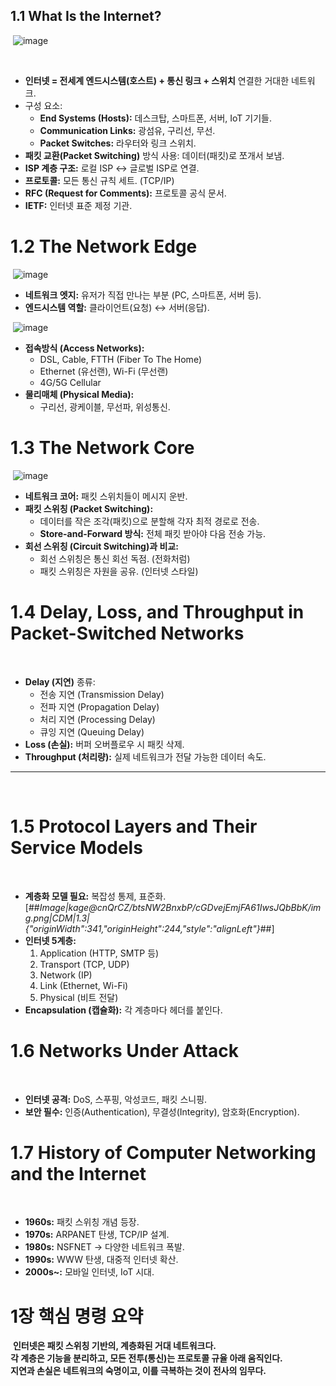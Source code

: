 ## 1.1 What Is the Internet?
​
![image](https://github.com/user-attachments/assets/43d9e8f5-86c5-46f9-9c5d-f71f980df0c4)

​
-   **인터넷 = 전세계 엔드시스템(호스트) + 통신 링크 + 스위치** 연결한 거대한 네트워크.
-   구성 요소:
    -   **End Systems (Hosts):** 데스크탑, 스마트폰, 서버, IoT 기기들.
    -   **Communication Links:** 광섬유, 구리선, 무선.
    -   **Packet Switches:** 라우터와 링크 스위치.
-   **패킷 교환(Packet Switching)** 방식 사용: 데이터(패킷)로 쪼개서 보냄.
-   **ISP 계층 구조:** 로컬 ISP ↔ 글로벌 ISP로 연결.
-   **프로토콜:** 모든 통신 규칙 세트. (TCP/IP)
-   **RFC (Request for Comments):** 프로토콜 공식 문서.
-   **IETF:** 인터넷 표준 제정 기관.
​
# 1.2 The Network Edge
​
![image](https://github.com/user-attachments/assets/b017ed1b-eba3-47e5-b76d-c82b3a96c62b)

-   **네트워크 엣지:** 유저가 직접 만나는 부분 (PC, 스마트폰, 서버 등).
-   **엔드시스템 역할:** 클라이언트(요청) ↔ 서버(응답).

​
![image](https://github.com/user-attachments/assets/95faae90-fb5c-4cc3-bc3a-03187a2c9232)
​
-   **접속방식 (Access Networks):**
    -   DSL, Cable, FTTH (Fiber To The Home)
    -   Ethernet (유선랜), Wi-Fi (무선랜)
    -   4G/5G Cellular
-   **물리매체 (Physical Media):**
    -   구리선, 광케이블, 무선파, 위성통신.
​
# 1.3 The Network Core
​
![image](https://github.com/user-attachments/assets/5772cacf-6984-4077-8b55-34de12f39a2d)
​
-   **네트워크 코어:** 패킷 스위치들이 메시지 운반.
-   **패킷 스위칭 (Packet Switching):**
    -   데이터를 작은 조각(패킷)으로 분할해 각자 최적 경로로 전송.
    -   **Store-and-Forward 방식:** 전체 패킷 받아야 다음 전송 가능.
-   **회선 스위칭 (Circuit Switching)과 비교:**
    -   회선 스위칭은 통신 회선 독점. (전화처럼)
    -   패킷 스위칭은 자원을 공유. (인터넷 스타일)
​
# 1.4 Delay, Loss, and Throughput in Packet-Switched Networks
​
-   **Delay (지연)** 종류:
    -   전송 지연 (Transmission Delay)
    -   전파 지연 (Propagation Delay)
    -   처리 지연 (Processing Delay)
    -   큐잉 지연 (Queuing Delay)
-   **Loss (손실):** 버퍼 오버플로우 시 패킷 삭제.
-   **Throughput (처리량):** 실제 네트워크가 전달 가능한 데이터 속도.
​
---
​
# 1.5 Protocol Layers and Their Service Models
​
-   **계층화 모델 필요:** 복잡성 통제, 표준화.
​
[##_Image|kage@cnQrCZ/btsNW2BnxbP/cGDvejEmjFA61IwsJQbBbK/img.png|CDM|1.3|{"originWidth":341,"originHeight":244,"style":"alignLeft"}_##]
​
-   **인터넷 5계층:**
    1.  Application (HTTP, SMTP 등)
    2.  Transport (TCP, UDP)
    3.  Network (IP)
    4.  Link (Ethernet, Wi-Fi)
    5.  Physical (비트 전달)
-   **Encapsulation (캡슐화):** 각 계층마다 헤더를 붙인다.
​
# 1.6 Networks Under Attack
​
-   **인터넷 공격:** DoS, 스푸핑, 악성코드, 패킷 스니핑.
-   **보안 필수:** 인증(Authentication), 무결성(Integrity), 암호화(Encryption).
​
# 1.7 History of Computer Networking and the Internet
​
-   **1960s:** 패킷 스위칭 개념 등장.
-   **1970s:** ARPANET 탄생, TCP/IP 설계.
-   **1980s:** NSFNET → 다양한 네트워크 폭발.
-   **1990s:** WWW 탄생, 대중적 인터넷 확산.
-   **2000s~:** 모바일 인터넷, IoT 시대.
​
# 1장 핵심 명령 요약
​
**인터넷은 패킷 스위칭 기반의, 계층화된 거대 네트워크다.**  
**각 계층은 기능을 분리하고, 모든 전투(통신)는 프로토콜 규율 아래 움직인다.**  
**지연과 손실은 네트워크의 숙명이고, 이를 극복하는 것이 전사의 임무다.**
